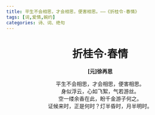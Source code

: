 ```yaml
---
title: 平生不会相思，才会相思，便害相思。——《折桂令·春情》
tags: [词,爱情,婉约]
categories: 诗、词、绝句
---
```

# <center>折桂令·春情</center>

**<center>[元]徐再思</center>**

<center>平生不会相思，才会相思，便害相思。</center>
<center>身似浮云，心如飞絮，气若游丝。</center>
<center>空一缕余香在此，盼千金游子何之。</center>
<center>证候来时，正是何时？灯半昏时，月半明时。</center>

<style>
    /* 宋体 */
  /* 只设置 markdown 字体 */
  .markdown-body {
    font-family: KaiTi,"Microsoft YaHei",Georgia, sans, serif;
    font-size: 20px;
  }
</style>